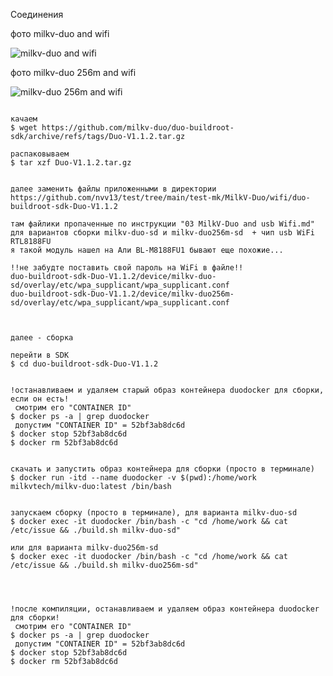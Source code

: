 Соединения 

фото milkv-duo and wifi
<p><img src="https://github.com/nvv13/test/blob/main/test-mk/MilkV-Duo/jpg/milkv-duo%20and%20wifi.jpg" alt="milkv-duo and wifi" title="milkv-duo and wifi" /></p>

фото milkv-duo 256m and wifi
<p><img src="https://github.com/nvv13/test/blob/main/test-mk/MilkV-Duo/jpg/milkv-duo%20256m%20and%20wifi.jpg" alt="milkv-duo 256m and wifi" title="milkv-duo 256m and wifi" /></p>



~~~~~~

качаем
$ wget https://github.com/milkv-duo/duo-buildroot-sdk/archive/refs/tags/Duo-V1.1.2.tar.gz

распаковываем
$ tar xzf Duo-V1.1.2.tar.gz


далее заменить файлы приложенными в директории 
https://github.com/nvv13/test/tree/main/test-mk/MilkV-Duo/wifi/duo-buildroot-sdk-Duo-V1.1.2

там файлики пропаченные по инструкции "03 MilkV-Duo and usb Wifi.md"
для вариантов сборки milkv-duo-sd и milkv-duo256m-sd  + чип usb WiFi RTL8188FU
я такой модуль нашел на Али BL-M8188FU1 бывают еще похожие...

!!не забудте поставить свой пароль на WiFi в файле!! 
duo-buildroot-sdk-Duo-V1.1.2/device/milkv-duo-sd/overlay/etc/wpa_supplicant/wpa_supplicant.conf
duo-buildroot-sdk-Duo-V1.1.2/device/milkv-duo256m-sd/overlay/etc/wpa_supplicant/wpa_supplicant.conf



далее - сборка 

перейти в SDK
$ cd duo-buildroot-sdk-Duo-V1.1.2


!останавливаем и удаляем старый образ контейнера duodocker для сборки, если он есть!
 смотрим его "CONTAINER ID"
$ docker ps -a | grep duodocker
 допустим "CONTAINER ID" = 52bf3ab8dc6d
$ docker stop 52bf3ab8dc6d
$ docker rm 52bf3ab8dc6d


скачать и запустить образ контейнера для сборки (просто в терминале)
$ docker run -itd --name duodocker -v $(pwd):/home/work milkvtech/milkv-duo:latest /bin/bash


запускаем сборку (просто в терминале), для варианта milkv-duo-sd
$ docker exec -it duodocker /bin/bash -c "cd /home/work && cat /etc/issue && ./build.sh milkv-duo-sd"

или для варианта milkv-duo256m-sd
$ docker exec -it duodocker /bin/bash -c "cd /home/work && cat /etc/issue && ./build.sh milkv-duo256m-sd"




!после компиляции, останавливаем и удаляем образ контейнера duodocker для сборки!
 смотрим его "CONTAINER ID"
$ docker ps -a | grep duodocker
 допустим "CONTAINER ID" = 52bf3ab8dc6d
$ docker stop 52bf3ab8dc6d
$ docker rm 52bf3ab8dc6d

~~~~~~
